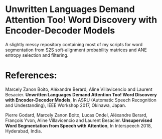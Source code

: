 # Unwritten Languages Demand Attention Too! Word Discovery with Encoder-Decoder Models

A slightly messy repository containing most of my scripts for word segmentation from S2S soft-alignment probability matrices and ANE entropy selection and filtering.



# References:

Marcely Zanon Boito, Aléxandre Berard, Aline Villavicencio and Laurent Besacier. **Unwritten Languages Demand Attention Too! Word Discovery with Encoder-Decoder Models**, In ASRU (Automatic Speech Recognition and Undestanding), IEEE Workshop 2017, Okinawa, Japan.

Pierre Godard, Marcely Zanon Boito, Lucas Ondel, Aléxandre Berard, François Yvon, Aline Villavicencio and Laurent Besacier. **Unsupervised Word Segmentation from Speech with Attention**, In Interspeech 2018, Hyderabad, India.
